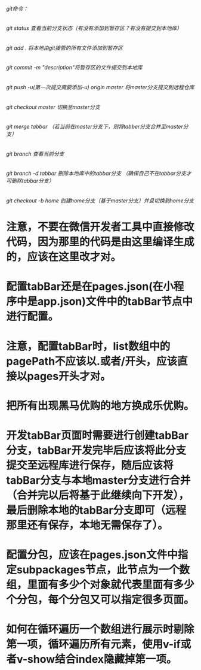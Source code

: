 ###### git命令：
###### git status 查看当前分支状态（有没有添加到暂存区？有没有提交到本地库）
###### git add . 将本地由git接管的所有文件添加到暂存区
###### git commit -m "description"将暂存区的文件提交到本地库
###### git push -u(第一次提交需要添加-u) origin master 将master分支提交到远程仓库
###### git checkout master 切换至master分支
###### git merge tabbar （若当前在master分支下，则将tabber分支合并至master分支）
###### git branch 查看当前分支
###### git branch -d tabbar 删除本地库中的tabbar分支 （确保自己不在tabbar分支才可删除tabbar分支）
###### git checkout -b home 创建home分支（基于master分支）并且切换到home分支
# 注意，不要在微信开发者工具中直接修改代码，因为那里的代码是由这里编译生成的，应该在这里改才对。
# 配置tabBar还是在pages.json(在小程序中是app.json)文件中的tabBar节点中进行配置。
# 注意，配置tabBar时，list数组中的pagePath不应该以.或者/开头，应该直接以pages开头才对。
# 把所有出现黑马优购的地方换成乐优购。
# 开发tabBar页面时需要进行创建tabBar分支，tabBar开发完毕后应该将此分支提交至远程库进行保存，随后应该将tabBar分支与本地master分支进行合并（合并完以后将基于此继续向下开发），最后删除本地的tabBar分支即可（远程那里还有保存，本地无需保存了）。
# 配置分包，应该在pages.json文件中指定subpackages节点，此节点为一个数组，里面有多少个对象就代表里面有多少个分包，每个分包又可以指定很多页面。
# 如何在循环遍历一个数组进行展示时剔除第一项，循环遍历所有元素，使用v-if或者v-show结合index隐藏掉第一项。